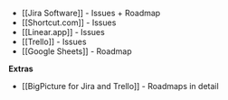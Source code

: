 - [[Jira Software]] - Issues + Roadmap
- [[Shortcut.com]] - Issues
- [[Linear.app]] - Issues
- [[Trello]] - Issues
- [[Google Sheets]] - Roadmap

**Extras**
- [[BigPicture for Jira and Trello]] - Roadmaps in detail
